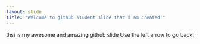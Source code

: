 ```yaml
---
layout: slide
title: "Welcome to github student slide that i am created!"
---
```


thsi is my awesome and amazing github slide
Use the left arrow to go back!
